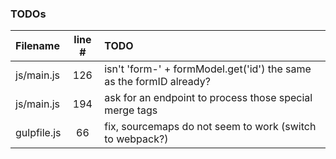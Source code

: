### TODOs
| Filename | line # | TODO
|:------|:------:|:------
| js/main.js | 126 | isn't 'form-' + formModel.get('id') the same as the formID already?
| js/main.js | 194 | ask for an endpoint to process those special merge tags
| gulpfile.js | 66 | fix, sourcemaps do not seem to work (switch to webpack?)